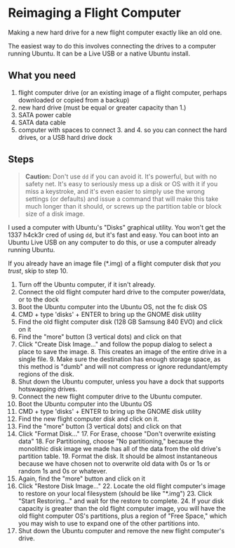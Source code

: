 # Reimaging a Flight Computer

Making a new hard drive for a new flight computer exactly like an old one.

The easiest way to do this involves connecting the drives to a computer running Ubuntu. It can be a Live USB or a native Ubuntu install.

## What you need

1. flight computer drive (or an existing image of a flight computer, perhaps downloaded or copied from a backup)
2. new hard drive (must be equal or greater capacity than 1.)
3. SATA power cable
4. SATA data cable
5. computer with spaces to connect 3. and 4. so you can connect the hard drives, or a USB hard drive dock

## Steps

> **Caution:** Don't use `dd` if you can avoid it. It's powerful, but with no safety net. It's easy to seriously mess up a disk or OS with it if you miss a keystroke, and it's even easier to simply use the wrong settings (or defaults) and issue a command that will make this take much longer than it should, or screws up the partition table or block size of a disk image.

I used a computer with Ubuntu's "Disks" graphical utility. You won't get the 1337 h4ck3r cred of using `dd`, but it's fast and easy. You can boot into an Ubuntu Live USB on any computer to do this, or use a computer already running Ubuntu.

If you already have an image file (\*.img) of a flight computer disk _that you trust_, skip to step 10.

1. Turn off the Ubuntu computer, if it isn't already. 
2. Connect the old flight computer hard drive to the computer power/data, or to the dock
3. Boot the Ubuntu computer into the Ubuntu OS, not the fc disk OS
4. CMD + type 'disks' + ENTER to bring up the GNOME disk utility
5. Find the old flight computer disk (128 GB Samsung 840 EVO) and click on it
6. Find the "more" button (3 vertical dots) and click on that 
7. Click "Create Disk Image..." and follow the popup dialog to select a place to save the image. 
    8. This creates an image of the entire drive in a single file. 
    9. Make sure the destination has enough storage space, as this method is "dumb" and will not compress or ignore redundant/empty regions of the disk.
10. Shut down the Ubuntu computer, unless you have a dock that supports hotswapping drives.
11. Connect the new flight computer drive to the Ubuntu computer.
12. Boot the Ubuntu computer into the Ubuntu OS
13. CMD + type 'disks' + ENTER to bring up the GNOME disk utility
14. Find the new flight computer disk and click on it.
15. Find the "more" button (3 vertical dots) and click on that 
16. Click "Format Disk..."
    17. For Erase, choose "Don't overwrite existing data"
    18. For Partitioning, choose "No partitioning," because the monolithic disk image we made has all of the data from the old drive's partition table.
    19. Format the disk. It should be almost instantaneous because we have chosen not to overwrite old data with 0s or 1s or random 1s and 0s or whatever.
20. Again, find the "more" button and click on it
21. Click "Restore Disk Image..."
    22. Locate the old flight computer's image to restore on your local filesystem (should be like "\*.img")
    23. Click "Start Restoring..." and wait for the restore to complete.
    24. If your disk capacity is greater than the old flight computer image, you will have the old flight computer OS's partitions, plus a region of "Free Space," which you may wish to use to expand one of the other partitions into.
25. Shut down the Ubuntu computer and remove the new flight computer's drive.
